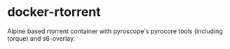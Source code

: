 # docker-rtorrent
Alpine based rtorrent container with pyroscope's pyrocore tools (including torque) and s6-overlay.
